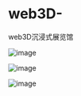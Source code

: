 # web3D-
web3D沉浸式展览馆


![image](https://user-images.githubusercontent.com/66437879/148075329-78570582-754f-4dc1-82b9-03e0851729f8.png)


![image](https://user-images.githubusercontent.com/66437879/148075353-5fecfc7d-0e7e-4246-8d0d-a4e2bd0f7cea.png)


![image](https://user-images.githubusercontent.com/66437879/148075397-9785e759-6213-4546-bca0-d43af2c595ef.png)

